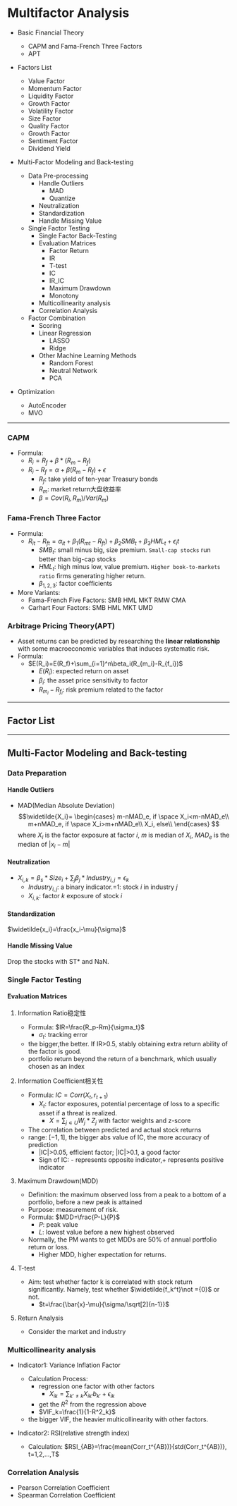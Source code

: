 # Multifactor Analysis

- Basic Financial Theory
  - CAPM and Fama-French Three Factors
  - APT

- Factors List
  - Value Factor
  - Momentum Factor
  - Liquidity Factor
  - Growth Factor
  - Volatility Factor
  - Size Factor
  - Quality Factor
  - Growth Factor
  - Sentiment Factor
  - Dividend Yield

- Multi-Factor Modeling and Back-testing
  - Data Pre-processing
    - Handle Outliers
      - MAD
      - Quantize
    - Neutralization
    - Standardization
    - Handle Missing Value
  - Single Factor Testing
    - Single Factor Back-Testing
    - Evaluation Matrices
      - Factor Return
      - IR
      - T-test
      - IC
      - IR_IC
      - Maximum Drawdown
      - Monotony
    - Multicollinearity analysis
    - Correlation Analysis
  - Factor Combination
    - Scoring
    - Linear Regression
      - LASSO
      - Ridge
    - Other Machine Learning Methods
      - Random Forest
      - Neutral Network
      - PCA
- Optimization
  - AutoEncoder
  - MVO

----------------------------------------------------------

### CAPM

- Formula:
  - $R_i=R_f+\beta*(R_m-R_f)$
  - $R_i-R_f=\alpha+\beta(R_m-R_f)+\epsilon$
    - $R_f$: take yield of ten-year Treasury bonds
    - $R_m$: market return大盘收益率
    - $\beta=Cov(R_i,R_m)/Var(R_m)$

### Fama-French Three Factor

- Formula:
  - $R_{it}-R_{ft}=\alpha_{it}+\beta_1(R_{mt}-R_{ft})+\beta_2SMB_t+\beta_3HML_t+\epsilon_it$
    - $SMB_t$: small minus big, size premium. `Small-cap stocks` run better than big-cap stocks
    - $HML_t$: high minus low, value premium. `Higher book-to-markets ratio` firms generating higher return.
    - $\beta_{1,2,3}$: factor coefficients
- More Variants:
  - Fama-French Five Factors: SMB HML MKT RMW CMA
  - Carhart Four Factors: SMB HML MKT UMD

### Arbitrage Pricing Theory(APT)

- Asset returns can be predicted by researching the **linear relationship** with some macroeconomic variables that induces systematic risk.
- Formula:
  - $E(R_i)=E(R_f)+\sum_{i=1}^n\beta_i(R_{m_i}-R_{f_i})$
    - $E(R_i)$: expected return on asset
    - $\beta_i$: the asset price sensitivity to factor
    - $R_{m_i}-R_{f_i}$: risk premium related to the factor

--------------------------------------------------------------

## Factor List

--------------------------------------------------------------

## Multi-Factor Modeling and Back-testing

### Data Preparation

#### Handle Outliers

- MAD(Median Absolute Deviation)
$$\widetilde{X_i}=
\begin{cases}
m-nMAD_e, if \space X_i<m-nMAD_e\\
m+nMAD_e, if \space X_i>m+nMAD_e\\
X_i, else\\
\end{cases}
$$
where $X_i$ is the factor exposure at factor $i$, $m$ is median of $X_i$, $MAD_e$ is the median of $|x_i-m|$
  
#### Neutralization

- $X_{i,k}=\beta_s*Size_i+\sum_j\beta_j*Industry_{i,j}=\epsilon_k$
  - $Industry_{i,j}$: a binary indicator.=1: stock $i$ in industry $j$
  - $X_{i,k}$: factor $k$ exposure of stock $i$

#### Standardization

$\widetilde{x_i}=\frac{x_i-\mu}{\sigma}$

#### Handle Missing Value

Drop the stocks with ST* and NaN.

### Single Factor Testing

#### Evaluation Matrices

1. Information Ratio稳定性
   - Formula: $IR=\frac{R_p-Rm}{\sigma_t}$
     - $\sigma_t$: tracking error
   - the bigger,the better. If IR>0.5, stably obtaining extra return ability of the factor is good.
   - portfolio return beyond the return of a benchmark, which usually chosen as an index
  
2. Information Coefficient相关性
   - Formula: $IC=Corr(X_t,r_{t+1})$
     - $X_t$: factor exposures, potential percentage of loss to a specific asset if a threat is realized.
       - $X=\sum_{j∊U}W_j*Z_j$ with factor weights and z-score
   - The correlation between predicted and actual stock returns
   - range: $[-1,1]$, the bigger abs value of IC, the more accuracy of prediction
     - |IC|>0.05, efficient factor; |IC|>0.1, a good factor
     - Sign of IC: - represents opposite indicator,+ represents positive indicator

3. Maximum Drawdown(MDD)
   - Definition: the maximum observed loss from a peak to a bottom of a portfolio, before a new peak is attained
   - Purpose: measurement of risk.
   - Formula: $MDD=\frac{P-L}{P}$
     - $P$: peak value
     - $L$: lowest value before a new highest observed
   - Normally, the PM wants to get MDDs are 50% of annual portfolio return or loss.
     - Higher MDD, higher expectation for returns.

4. T-test
   - Aim: test whether factor k is correlated with stock return significantly. Namely, test whether $\widetilde{f_k^t}\not ={0}$ or not.
     - $t=\frac{\bar{x}-\mu}{\sigma/\sqrt[2]{n-1}}$
  
5. Return Analysis

   - Consider the market and industry

### Multicollinearity analysis

- Indicator1: Variance Inflation Factor
  - Calculation Process:
    - regression one factor with other factors
      - $X_{ik}=\sum_{k'≠k}X_{ik'}b_{k'}+\epsilon_{ik}$
    - get the $R^2$ from the regression above
    - $VIF_k=\frac{1}{1-R^2_k}$
  - the bigger VIF, the heavier multicollinearity with other factors.

- Indicator2: RSI(relative strength index)
  - Calculation: $RSI_{AB}=\frac{mean(Corr_t^{AB})}{std(Corr_t^{AB})}, t=1,2,...,T$

### Correlation Analysis

- Pearson Correlation Coefficient
- Spearman Correlation Coefficient
